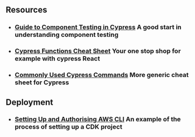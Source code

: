 ## Resources 

- ### [Guide to Component Testing in Cypress](https://docs.cypress.io/guides/component-testing/react/overview) A good start in understanding component testing

- ### [Cypress Functions Cheat Sheet](https://docs.cypress.io/guides/component-testing/react/examples) Your one stop shop for example with cypress React


- ### [Commonly Used Cypress Commands](https://medium.com/@anshita.bhasin/commonly-used-cypress-commands-5ba0f7b55cfc) More generic cheat sheet for Cypress

## Deployment

- ### [Setting Up and Authorising AWS CLI](https://erkamalofficial.medium.com/how-to-create-aws-cdk-typescript-project-from-scratch-a6dc74633f11) An example of the process of setting up a CDK project